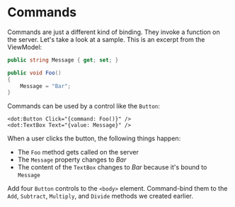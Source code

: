 ﻿---
Title: Commands
CodeTask: /resources/010_calculator/50_commands.dothtml.csx
---

# Commands

Commands are just a different kind of binding. They invoke a function on the server. Let's take a look at a sample. This is an excerpt from the ViewModel:

```csharp
public string Message { get; set; }

public void Foo()
{
    Message = "Bar";
}
```

Commands can be used by a control like the `Button`:
```dothtml
<dot:Button Click="{command: Foo()}" />
<dot:TextBox Text="{value: Message}" />
```

When a user clicks the button, the following things happen:
- The `Foo` method gets called on the server
- The `Message` property changes to _Bar_
- The content of the `TextBox` changes to _Bar_ because it's bound to `Message`

Add four `Button` controls to the `<body>` element. Command-bind them to the `Add`, `Subtract`, `Multiply`, and `Divide` methods we created earlier.